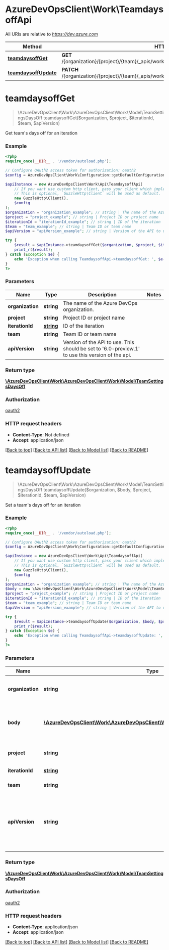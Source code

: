 # AzureDevOpsClient\Work\TeamdaysoffApi

All URIs are relative to *https://dev.azure.com*

Method | HTTP request | Description
------------- | ------------- | -------------
[**teamdaysoffGet**](TeamdaysoffApi.md#teamdaysoffGet) | **GET** /{organization}/{project}/{team}/_apis/work/teamsettings/iterations/{iterationId}/teamdaysoff | 
[**teamdaysoffUpdate**](TeamdaysoffApi.md#teamdaysoffUpdate) | **PATCH** /{organization}/{project}/{team}/_apis/work/teamsettings/iterations/{iterationId}/teamdaysoff | 


# **teamdaysoffGet**
> \AzureDevOpsClient\Work\AzureDevOpsClient\Work\Model\TeamSettingsDaysOff teamdaysoffGet($organization, $project, $iterationId, $team, $apiVersion)



Get team's days off for an iteration

### Example
```php
<?php
require_once(__DIR__ . '/vendor/autoload.php');

// Configure OAuth2 access token for authorization: oauth2
$config = AzureDevOpsClient\Work\Configuration::getDefaultConfiguration()->setAccessToken('YOUR_ACCESS_TOKEN');

$apiInstance = new AzureDevOpsClient\Work\Api\TeamdaysoffApi(
    // If you want use custom http client, pass your client which implements `GuzzleHttp\ClientInterface`.
    // This is optional, `GuzzleHttp\Client` will be used as default.
    new GuzzleHttp\Client(),
    $config
);
$organization = "organization_example"; // string | The name of the Azure DevOps organization.
$project = "project_example"; // string | Project ID or project name
$iterationId = "iterationId_example"; // string | ID of the iteration
$team = "team_example"; // string | Team ID or team name
$apiVersion = "apiVersion_example"; // string | Version of the API to use.  This should be set to '6.0-preview.1' to use this version of the api.

try {
    $result = $apiInstance->teamdaysoffGet($organization, $project, $iterationId, $team, $apiVersion);
    print_r($result);
} catch (Exception $e) {
    echo 'Exception when calling TeamdaysoffApi->teamdaysoffGet: ', $e->getMessage(), PHP_EOL;
}
?>
```

### Parameters

Name | Type | Description  | Notes
------------- | ------------- | ------------- | -------------
 **organization** | **string**| The name of the Azure DevOps organization. |
 **project** | **string**| Project ID or project name |
 **iterationId** | [**string**](../Model/.md)| ID of the iteration |
 **team** | **string**| Team ID or team name |
 **apiVersion** | **string**| Version of the API to use.  This should be set to &#39;6.0-preview.1&#39; to use this version of the api. |

### Return type

[**\AzureDevOpsClient\Work\AzureDevOpsClient\Work\Model\TeamSettingsDaysOff**](../Model/TeamSettingsDaysOff.md)

### Authorization

[oauth2](../../README.md#oauth2)

### HTTP request headers

 - **Content-Type**: Not defined
 - **Accept**: application/json

[[Back to top]](#) [[Back to API list]](../../README.md#documentation-for-api-endpoints) [[Back to Model list]](../../README.md#documentation-for-models) [[Back to README]](../../README.md)

# **teamdaysoffUpdate**
> \AzureDevOpsClient\Work\AzureDevOpsClient\Work\Model\TeamSettingsDaysOff teamdaysoffUpdate($organization, $body, $project, $iterationId, $team, $apiVersion)



Set a team's days off for an iteration

### Example
```php
<?php
require_once(__DIR__ . '/vendor/autoload.php');

// Configure OAuth2 access token for authorization: oauth2
$config = AzureDevOpsClient\Work\Configuration::getDefaultConfiguration()->setAccessToken('YOUR_ACCESS_TOKEN');

$apiInstance = new AzureDevOpsClient\Work\Api\TeamdaysoffApi(
    // If you want use custom http client, pass your client which implements `GuzzleHttp\ClientInterface`.
    // This is optional, `GuzzleHttp\Client` will be used as default.
    new GuzzleHttp\Client(),
    $config
);
$organization = "organization_example"; // string | The name of the Azure DevOps organization.
$body = new \AzureDevOpsClient\Work\AzureDevOpsClient\Work\Model\TeamSettingsDaysOffPatch(); // \AzureDevOpsClient\Work\AzureDevOpsClient\Work\Model\TeamSettingsDaysOffPatch | Team's days off patch containing a list of start and end dates
$project = "project_example"; // string | Project ID or project name
$iterationId = "iterationId_example"; // string | ID of the iteration
$team = "team_example"; // string | Team ID or team name
$apiVersion = "apiVersion_example"; // string | Version of the API to use.  This should be set to '6.0-preview.1' to use this version of the api.

try {
    $result = $apiInstance->teamdaysoffUpdate($organization, $body, $project, $iterationId, $team, $apiVersion);
    print_r($result);
} catch (Exception $e) {
    echo 'Exception when calling TeamdaysoffApi->teamdaysoffUpdate: ', $e->getMessage(), PHP_EOL;
}
?>
```

### Parameters

Name | Type | Description  | Notes
------------- | ------------- | ------------- | -------------
 **organization** | **string**| The name of the Azure DevOps organization. |
 **body** | [**\AzureDevOpsClient\Work\AzureDevOpsClient\Work\Model\TeamSettingsDaysOffPatch**](../Model/TeamSettingsDaysOffPatch.md)| Team&#39;s days off patch containing a list of start and end dates |
 **project** | **string**| Project ID or project name |
 **iterationId** | [**string**](../Model/.md)| ID of the iteration |
 **team** | **string**| Team ID or team name |
 **apiVersion** | **string**| Version of the API to use.  This should be set to &#39;6.0-preview.1&#39; to use this version of the api. |

### Return type

[**\AzureDevOpsClient\Work\AzureDevOpsClient\Work\Model\TeamSettingsDaysOff**](../Model/TeamSettingsDaysOff.md)

### Authorization

[oauth2](../../README.md#oauth2)

### HTTP request headers

 - **Content-Type**: application/json
 - **Accept**: application/json

[[Back to top]](#) [[Back to API list]](../../README.md#documentation-for-api-endpoints) [[Back to Model list]](../../README.md#documentation-for-models) [[Back to README]](../../README.md)

